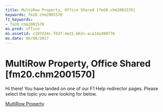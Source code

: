 ```yaml
---
title: MultiRow Property, Office Shared [fm20.chm2001570]
keywords: fm20.chm2001570
f1_keywords:
- fm20.chm2001570
ms.prod: office
ms.assetid: c187d34c-f037-4ed1-b63c-aca14a300776
ms.date: 06/08/2017
---
```



# MultiRow Property, Office Shared [fm20.chm2001570]

Hi there! You have landed on one of our F1 Help redirector pages. Please select the topic you were looking for below.

[MultiRow Property](http://msdn.microsoft.com/library/2030addd-5a90-e94f-9647-a4aa50e68690%28Office.15%29.aspx)


